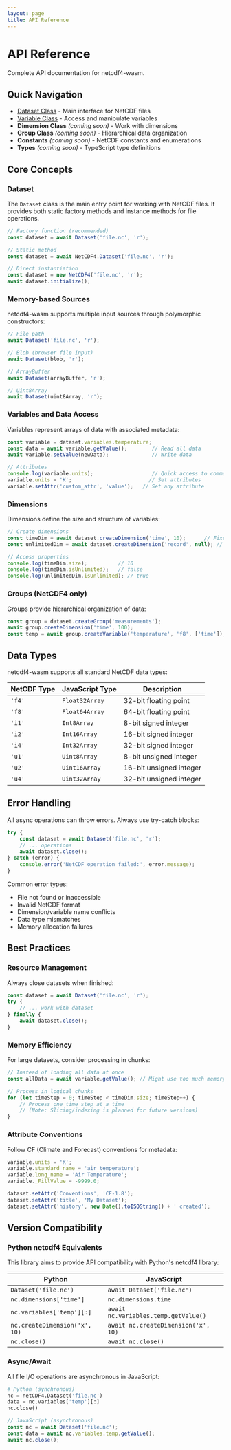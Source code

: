 ```yaml
---
layout: page
title: API Reference
---
```


# API Reference

Complete API documentation for netcdf4-wasm.

## Quick Navigation

- [Dataset Class](dataset) - Main interface for NetCDF files
- [Variable Class](variable) - Access and manipulate variables
- **Dimension Class** *(coming soon)* - Work with dimensions
- **Group Class** *(coming soon)* - Hierarchical data organization
- **Constants** *(coming soon)* - NetCDF constants and enumerations
- **Types** *(coming soon)* - TypeScript type definitions

## Core Concepts

### Dataset
The `Dataset` class is the main entry point for working with NetCDF files. It provides both static factory methods and instance methods for file operations.

```typescript
// Factory function (recommended)
const dataset = await Dataset('file.nc', 'r');

// Static method
const dataset = await NetCDF4.Dataset('file.nc', 'r');

// Direct instantiation
const dataset = new NetCDF4('file.nc', 'r');
await dataset.initialize();
```

### Memory-based Sources
netcdf4-wasm supports multiple input sources through polymorphic constructors:

```typescript
// File path
await Dataset('file.nc', 'r');

// Blob (browser file input)
await Dataset(blob, 'r');

// ArrayBuffer
await Dataset(arrayBuffer, 'r');

// Uint8Array
await Dataset(uint8Array, 'r');
```

### Variables and Data Access
Variables represent arrays of data with associated metadata:

```typescript
const variable = dataset.variables.temperature;
const data = await variable.getValue();        // Read all data
await variable.setValue(newData);              // Write data

// Attributes
console.log(variable.units);                   // Quick access to common attributes
variable.units = 'K';                         // Set attributes
variable.setAttr('custom_attr', 'value');   // Set any attribute
```

### Dimensions
Dimensions define the size and structure of variables:

```typescript
// Create dimensions
const timeDim = await dataset.createDimension('time', 10);      // Fixed size
const unlimitedDim = await dataset.createDimension('record', null); // Unlimited

// Access properties
console.log(timeDim.size);          // 10
console.log(timeDim.isUnlimited);   // false
console.log(unlimitedDim.isUnlimited); // true
```

### Groups (NetCDF4 only)
Groups provide hierarchical organization of data:

```typescript
const group = dataset.createGroup('measurements');
await group.createDimension('time', 100);
const temp = await group.createVariable('temperature', 'f8', ['time']);
```

## Data Types

netcdf4-wasm supports all standard NetCDF data types:

| NetCDF Type | JavaScript Type | Description |
|-------------|-----------------|-------------|
| `'f4'` | `Float32Array` | 32-bit floating point |
| `'f8'` | `Float64Array` | 64-bit floating point |
| `'i1'` | `Int8Array` | 8-bit signed integer |
| `'i2'` | `Int16Array` | 16-bit signed integer |
| `'i4'` | `Int32Array` | 32-bit signed integer |
| `'u1'` | `Uint8Array` | 8-bit unsigned integer |
| `'u2'` | `Uint16Array` | 16-bit unsigned integer |
| `'u4'` | `Uint32Array` | 32-bit unsigned integer |

## Error Handling

All async operations can throw errors. Always use try-catch blocks:

```typescript
try {
    const dataset = await Dataset('file.nc', 'r');
    // ... operations
    await dataset.close();
} catch (error) {
    console.error('NetCDF operation failed:', error.message);
}
```

Common error types:
- File not found or inaccessible
- Invalid NetCDF format
- Dimension/variable name conflicts
- Data type mismatches
- Memory allocation failures

## Best Practices

### Resource Management
Always close datasets when finished:

```typescript
const dataset = await Dataset('file.nc', 'r');
try {
    // ... work with dataset
} finally {
    await dataset.close();
}
```

### Memory Efficiency
For large datasets, consider processing in chunks:

```typescript
// Instead of loading all data at once
const allData = await variable.getValue(); // Might use too much memory

// Process in logical chunks
for (let timeStep = 0; timeStep < timeDim.size; timeStep++) {
    // Process one time step at a time
    // (Note: Slicing/indexing is planned for future versions)
}
```

### Attribute Conventions
Follow CF (Climate and Forecast) conventions for metadata:

```typescript
variable.units = 'K';
variable.standard_name = 'air_temperature';
variable.long_name = 'Air Temperature';
variable._FillValue = -9999.0;

dataset.setAttr('Conventions', 'CF-1.8');
dataset.setAttr('title', 'My Dataset');
dataset.setAttr('history', new Date().toISOString() + ' created');
```

## Version Compatibility

### Python netcdf4 Equivalents

This library aims to provide API compatibility with Python's netcdf4 library:

| Python | JavaScript |
|--------|-----------|
| `Dataset('file.nc')` | `await Dataset('file.nc')` |
| `nc.dimensions['time']` | `nc.dimensions.time` |
| `nc.variables['temp'][:]` | `await nc.variables.temp.getValue()` |
| `nc.createDimension('x', 10)` | `await nc.createDimension('x', 10)` |
| `nc.close()` | `await nc.close()` |

### Async/Await
All file I/O operations are asynchronous in JavaScript:

```python
# Python (synchronous)
nc = netCDF4.Dataset('file.nc')
data = nc.variables['temp'][:]
nc.close()
```

```javascript
// JavaScript (asynchronous)
const nc = await Dataset('file.nc');
const data = await nc.variables.temp.getValue();
await nc.close();
```